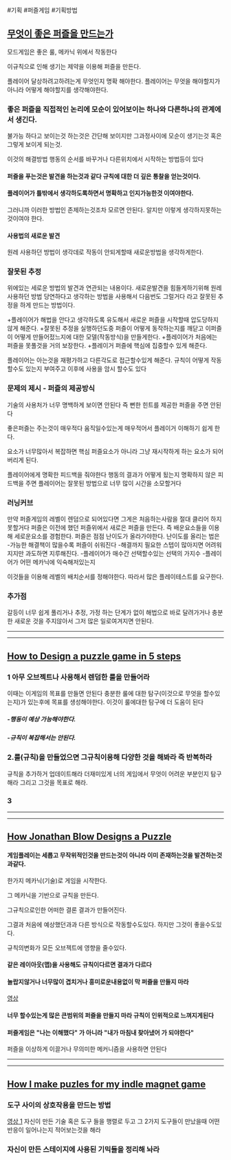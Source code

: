 #기획 #퍼즐게임 #기획방법



## [무엇이 좋은 퍼즐을 만드는가](https://youtu.be/zsjC6fa_YBg)

모드게임은 좋은 룰, 메카닉 위에서 작동한다

이규칙으로 인해 생기는 제약을 이용해 퍼즐을 만든다.

플레이어 달상하려고하려는게 무엇인지 명확 해야한다.
플레이어는 무엇을 해야할지가 아니라 어떻게 해야할지를 생갹해야한다.

### 좋은 퍼즐을 직접적인 논리에 모순이 있어보이는 하나와 다른하나의 관계에서 생긴다.
불가능 하다고 보이는것
하는것은 간단해 보이지만 그과정사이에 모순이 생기는것 혹은 그렇게 보이게 되는것.

이것의 해결방법
행동의 순서를 바꾸거나
다른위치에서 시작하는 방법등이 있다

#### 퍼즐을 푸는것은 발견을 하는것과 같다 규칙에 대한 더 깊은 통찰을 얻는것이다.

#### 플레이어가 틀밖에서 생각하도록하면서 명확하고 인지가능한것 이여야한다.
그러니까 이러한 방법인 존제하는것조차 모르면 안된다.
알지만 이렇게 생각하지못하는것이여야 한다.

#### 사용법의 새로운 발견
원레 사용하던 방법이 생각데로 작동이 안되게할때
새로운방법을 생각하게한다.

### 잘못된 추정
위에있는 세로운 방법의 발견과 연관되는 내용이다.
새로운발견을 힘들게하기위해 원레 사용하던 방법 당연하다고 생각하는 방법을 사용해서 다음번도 그럴거다 라고 잘못된 추정을 하게 만드는 방법이다.

+플레이어가 해법을 안다고 생각하도록 유도해서 새로운 퍼즐을 시작할때 압도당하지 않게 해준다.
+잘못된 추정을 실행하던도중 퍼즐이 어떻게 동작하는지를 깨닫고 이퍼즐이 어떻게 만들어젔느지에 대한 모델(작동방식)을 만들게한다.
+플레이어가 처음에는 퍼즐을 못풀것을 거의 보장한다. 
+플레이거 퍼즐에 핵심에 집중할수 있게 해준다.

플레이어는 아는것을 재평가하고 다른각도로 접근할수있게 해준다.
규칙이 어떻게 작동할수도 있는지 부여주고 이후에 사용을 암시 할수도 있다

### 문제의 제시 - 퍼즐의 제공방식
기술의 사용처가 너무 명백하게 보이면 안된다
즉 뻔한 힌트를 제공한 퍼즐을 주면 안된다

좋은퍼즐는 주는것이 매우적다
움직일수있는게 매우적어서 플레이거 이해하기 쉽게 한다.

요소가 너무많아서 복잡하면 핵심 퍼즐요소가 아니라 그냥 재시작하게 하는 요소가 되어버리게 된다.

플레이어에게 명확한 피드백을 줘야한다 행동의 결과가 어떻게 됬는지
명확하지 않은 피드백을 주면 플레이어는 잘못된 방법으로 너무 많이 시간을 소모할거다

### 러닝커브
만약 퍼즐게임의 레벨이 렌덤으로 되어있다면 그게은 처음하는사람을 절대 클리어 하지 못할거다
퍼즐은 이전에 했던 퍼즐위에서 새로은 퍼즐을 만든다.
즉 배운요소들을 이용해 세로운요소를 경험한다.
퍼즐은 점점 난이도가 올라가야한다.
난이도를 올리는 법은
-가능한 해결책이 많을수록 퍼즐이 쉬워진다
-해결까지 필요한 스텝이 많아지면 어려워지지만 과도하면 지루해진다.
-플레이어가 매수간 선택할수있는 선택의 가지수
-플레이어가 어떤 메카닉에 익숙해저있는지

이것들을 이용해 레벨의 배치순서를 정해야한다.
따라서 많은 플레이테스트를 요구한다.

### 추가점
갈등이 너무 쉽게 풀리거나 추정, 가정 하는 단계가 없이 해법으로 바로 달려가거나
충분한 새로운 것을 주지않아서 그저 많은 일로여겨지면 안된다.



---
---
## [How to Design a puzzle game in 5 steps](https://youtu.be/IxEg_Dr2utc)

### 1 아무 오브젝트나 사용해서 렌덤한 룰을 만들어라
이때는 이게임의 목표를 만들면 안된다
충분한 룰에 대한 탐구(이것으로 무엇을 할수있는지)가 있는후에 목표를 생성해야한다.
이것이 룰에대한 탐구에 더 도움이 된다
##### -행동이 예상 가능해야한다.
##### -규칙이 복잡해서는 안된다.

### 2.룰(규칙)을 만들었으면 그규칙이용해 다양한 것을 해봐라 즉 반복하라
규칙을 추가하거 업데이트해라 더재미있게
너의 게임에서 무엇이 어려운 부분인지 탐구해라 그리고 그것을 목표로 해라.

### 3
 


---
---

## [How Jonathan Blow Designs a Puzzle](https://youtu.be/2zK8ItePe3Y)
#### 게임플레이는 세롭고 무작위적인것을 만드는것이 아니라 이미 존재하는것을 발견하는것과같다.

한가지 메카닉(기술)로 게임을 시작한다.

그 메카닉을 기반으로 규칙을 만든다.

그규칙으로인한 어떠한 결론 결과가 만들어진다.

그결과 처음에 예상했던과과 다른 방식으로 작동할수도있다.
하지만 그것이 좋을수도있다.

규칙의변화가 모든 오브젝트에 영향을 줄수있다.



#### 같은 레이아웃(맵)을 사용해도 규칙이다르면 결과가 다르다

#### 놀랍지않거나 너무많이 겹치거나 흥미로운내용없이 막 퍼즐을 만들지 마라

[영상](https://youtu.be/2zK8ItePe3Y?t=319)
#### 너무 할수있는게 많은 큰범위의 퍼즐을 만들지 마라 규칙이 인위적으로 느껴지게된다

#### 퍼즐게임은 "나는 이해했다" 가 아니라 "내가 마침내 찾아냈어 가 되야한다"
퍼즐을 이상하게 이끌거나 무의미한 메커니즘을 사용하면 안된다


---
---
## [How I make puzles for my indle magnet game]( https://youtu.be/akeVPZLZejY )

### 도구 사이의 상호작용을 만드는 방법
[영상 1](https://youtu.be/akeVPZLZejY?t=217)
자신이 만든 기술 혹은 도구 들을 행렬로 두고 그 2가지 도구들이 만났을때 어떤 반응이 일어나는지 적어보는것을 해라 

### 자신이 만든 스테이지에 사용된 기믹들을 정리해 놔라
